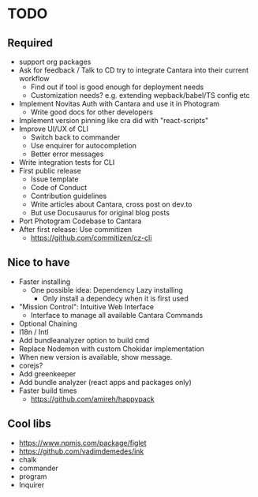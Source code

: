 # TODO

## Required

- support org packages
- Ask for feedback / Talk to CD try to integrate Cantara into their current workflow
  - Find out if tool is good enough for deployment needs
  - Customization needs? e.g. extending wepback/babel/TS config etc
- Implement Novitas Auth with Cantara and use it in Photogram
  - Write good docs for other developers
- Implement version pinning like cra did with "react-scripts"
- Improve UI/UX of CLI
  - Switch back to commander
  - Use enquirer for autocompletion
  - Better error messages
- Write integration tests for CLI
- First public release
  - Issue template
  - Code of Conduct
  - Contribution guidelines
  - Write articles about Cantara, cross post on dev.to
  - But use Docusaurus for original blog posts
- Port Photogram Codebase to Cantara
- After first release: Use commitizen
  - https://github.com/commitizen/cz-cli

## Nice to have

- Faster installing
  - One possible idea: Dependency Lazy installing
    - Only install a dependecy when it is first used
- "Mission Control": Intuitive Web Interface
  - Interface to manage all available Cantara Commands
- Optional Chaining
- I18n / Intl
- Add bundleanalyzer option to build cmd
- Replace Nodemon with custom Chokidar implementation
- When new version is available, show message.
- corejs?
- Add greenkeeper
- Add bundle analyzer (react apps and packages only)
- Faster build times
  - https://github.com/amireh/happypack

## Cool libs

- https://www.npmjs.com/package/figlet
- https://github.com/vadimdemedes/ink
- chalk
- commander
- program
- Inquirer
